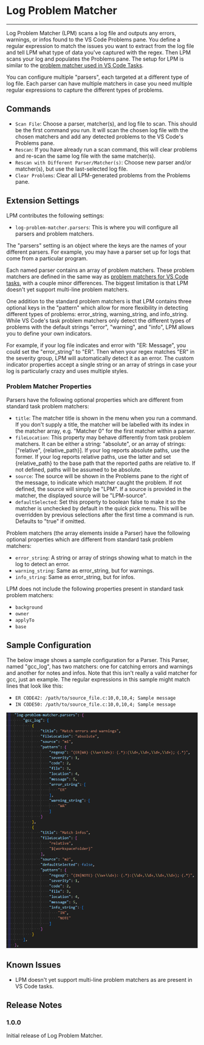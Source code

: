 # Log Problem Matcher
---
Log Problem Matcher (LPM) scans a log file and outputs any errors, warnings, or infos found to the VS Code Problems pane. You define a regular expression to match the issues you want to extract from the log file and tell LPM what type of data you've captured with the regex. Then LPM scans your log and populates the Problems pane. The setup for LPM is similar to the [problem matcher used in VS Code Tasks](https://code.visualstudio.com/docs/debugtest/tasks#_defining-a-problem-matcher).

You can configure multiple "parsers", each targeted at a different type of log file. Each parser can have multiple matchers in case you need multiple regular expressions to capture the different types of problems.

## Commands

- `Scan File`: Choose a parser, matcher(s), and log file to scan. This should be the first command you run. It will scan the chosen log file with the chosen matchers and add any detected problems to the VS Code's Problems pane.
- `Rescan`: If you have already run a scan command, this will clear problems and re-scan the same log file with the same matcher(s).
- `Rescan with Different Parser/Matcher(s)`: Choose new parser and/or matcher(s), but use the last-selected log file.
- `Clear Problems`: Clear all LPM-generated problems from the Problems pane.

## Extension Settings

LPM contributes the following settings:

- `log-problem-matcher.parsers`: This is where you will configure all parsers and problem matchers.

The "parsers" setting is an object where the keys are the names of your different parsers. For example, you may have a parser set up for logs that come from a particular program.

Each named parser contains an array of problem matchers. These problem matchers are defined in the same way as [problem matchers for VS Code tasks](https://code.visualstudio.com/docs/debugtest/tasks#_defining-a-problem-matcher), with a couple minor differences. The biggest limitation is that LPM doesn't yet support multi-line problem matchers.

One addition to the standard problem matchers is that LPM contains three optional keys in the "pattern" which allow for more flexibility in detecting different types of problems: error_string, warning_string, and info_string. While VS Code's task problem matchers only detect the different types of problems with the default strings "error", "warning", and "info", LPM allows you to define your own indicators.

For example, if your log file indicates and error with "ER: Message", you could set the "error_string" to "ER". Then when your regex matches "ER" in the severity group, LPM will automatically detect it as an error. The custom indicator properties accept a single string or an array of strings in case your log is particularly crazy and uses multiple styles.

### Problem Matcher Properties

Parsers have the following optional properties which are different from standard task problem matchers:

- `title`: The matcher title is shown in the menu when you run a command. If you don't supply a title, the matcher will be labelled with its index in the matcher array, e.g. "Matcher 0" for the first matcher within a parser.
- `fileLocation`: This property may behave differently from task problem matchers. It can be either a string: "absolute", or an array of strings: ["relative", {relative_path}]. If your log reports absolute paths, use the former. If your log reports relative paths, use the latter and set {relative_path} to the base path that the reported paths are relative to. If not defined, paths will be assumed to be absolute.
- `source`: The source will be shown in the Problems pane to the right of the message, to indicate which matcher caught the problem. If not defined, the source will simply be "LPM". If a source is provided in the matcher, the displayed source will be "LPM-source".
- `defaultSelected`: Set this property to boolean false to make it so the matcher is unchecked by default in the quick pick menu. This will be overridden by previous selections after the first time a command is run. Defaults to "true" if omitted.

Problem matchers (the array elements inside a Parser) have the following optional properties which are different from standard task problem matchers:

- `error_string`: A string or array of strings showing what to match in the log to detect an error.
- `warning_string`: Same as error_string, but for warnings.
- `info_string`: Same as error_string, but for infos.

LPM does not include the following properties present in standard task problem matchers:

- `background`
- `owner`
- `applyTo`
- `base`

## Sample Configuration

The below image shows a sample configuration for a Parser. This Parser, named "gcc_log", has two matchers: one for catching errors and warnings and another for notes and infos. Note that this isn't really a valid matcher for gcc, just an example. The regular expressions in this sample might match lines that look like this:

- `ER CODE42: /path/to/source_file.c:10,0,10,4; Sample message`
- `IN CODE50: /path/to/source_file.c:10,0,10,4; Sample message`

![sample_configuration_image](./doc/sample_configuration.png)

## Known Issues

- LPM doesn't yet support multi-line problem matchers as are present in VS Code tasks.

## Release Notes

### 1.0.0

Initial release of Log Problem Matcher.
